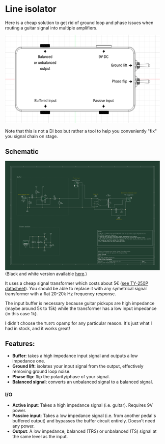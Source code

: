 # Line isolator
Here is a cheap solution to get rid of ground loop and phase issues when routing a guitar signal into multiple amplifiers.

![drawing]

Note that this is not a DI box but rather a tool to help you conveniently "fix" you signal chain on stage.

## Schematic

[ ![Line isolator schematic][schematic_svg] ][schematic_link]
(Black and white version available [here][schematic_link_bw].)

It uses a cheap signal transformer which costs about 5€ ([see TY-250P datasheet][datasheet]). You should be able to replace it with any symetrical signal transformer with a flat 20-20k Hz frequency response.

The input buffer is necessary because guitar pickups are high impedance (maybe around 5k to 15k) while the transformer has a low input impedance (in this case 1k).

I didn't choose the `TL071` opamp for any particular reason. It's just what I had in stock, and it works great! 

## Features:
- **Buffer**: takes a high impedance input signal and outputs a low impedance one.
- **Ground lift**: isolates your input signal from the output, effectively removing ground loop noise.
- **Phase flip**: flip the polarity/phase of your signal.
- **Balanced signal**: converts an unbalanced signal to a balanced signal.

### I/O

- **Active input**: Takes a high impedance signal (i.e. guitar). Requires 9V power.
- **Passive input**: Takes a low impedance signal (i.e. from another pedal's buffered output) and bypasses the buffer circuit entirely. Doesn't need any power.
- **Output**: A low impedance,  balanced (TRS) or unbalanced (TS) signal at the same level as the input.


[datasheet]: https://catalog.triadmagnetics.com/Asset/TY-250P.pdf
[drawing]: drawing.png
[schematic_svg]: schematic-line-isolator.svg
[schematic_link]: schematic-line-isolator.pdf
[schematic_link_bw]: schematic-line-isolator-bw.pdf